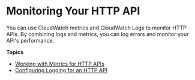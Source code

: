 # Monitoring Your HTTP API<a name="http-api-monitor"></a>

You can use CloudWatch metrics and CloudWatch Logs to monitor HTTP APIs\. By combining logs and metrics, you can log errors and monitor your API's performance\.

**Topics**
+ [Working with Metrics for HTTP APIs](http-api-metrics.md)
+ [Configuring Logging for an HTTP API](http-api-logging.md)